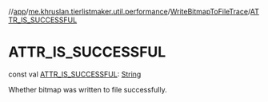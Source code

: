 //[app](../../../index.md)/[me.khruslan.tierlistmaker.util.performance](../index.md)/[WriteBitmapToFileTrace](index.md)/[ATTR_IS_SUCCESSFUL](-a-t-t-r_-i-s_-s-u-c-c-e-s-s-f-u-l.md)

# ATTR_IS_SUCCESSFUL

const val [ATTR_IS_SUCCESSFUL](-a-t-t-r_-i-s_-s-u-c-c-e-s-s-f-u-l.md): [String](https://kotlinlang.org/api/latest/jvm/stdlib/kotlin/-string/index.html)

Whether bitmap was written to file successfully.
